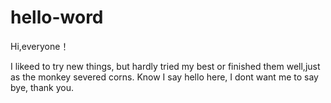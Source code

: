 # hello-word

Hi,everyone！

I likeed to try new things, but hardly tried my best or finished them well,just as the monkey severed corns.
Know I say hello here, I dont want me to say bye, thank you.
